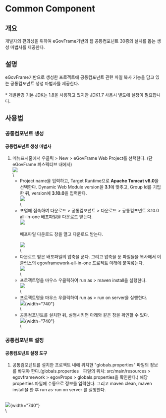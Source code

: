 # Common Component

## 개요

개발자의 편의성을 위하여 eGovFrame기반의 웹 공통컴포넌트 30종의 설치를
돕는 생성 마법사를 제공한다.

## 설명

eGovFrame기반으로 생성한 프로젝트에 공통컴포넌트 관련 파일 복사 기능을
담고 있는 공통컴포넌트 생성 마법사를 제공한다.\
\
\* 개발환경 기본 JDK는 1.8을 사용하고 있지만 JDK1.7 사용시 별도에 설정이
필요합니다.

## 사용법

### 공통컴포넌트 생성

#### 공통컴포넌트 생성 마법사

1.  메뉴표시줄에서 우클릭 \> New \> eGovFrame Web Project를 선택한다.
    (단 eGovFrame 퍼스펙티브 내에서)\
    ![](/egovframework/com/v3.7/1egovwebproject.png)\
    \
    - Project name을 입력하고, Target Runtime으로 **Apache Tomcat
    v8.0**을 선택한다. Dynamic Web Module version을 **3.1**에 맞추고,
    Group Id를 기입한 뒤, version에 **3.10.0**을 입력한다.\
    ![](/egovframework/dev3.10/projectspec.jpg)\
    \
    - 포털에 접속하여 다운로드 \> 공통컴포넌트 \> 다운로드 \>
    공통컴포넌트 3.10.0 all-in-one 배포파일을 다운로드 받는다.\
    ![](/egovframework/com/v3.7/3download.png)\
    \
    배포파일 다운로드 창을 열고 다운로드 받는다.\
    \
    ![](/egovframework/com/v3.7/4downloadspec.png)\
    \
    - 다운로드 받은 배포파일의 압축을 푼다. 그리고 압축을 푼 파일들을
    복사해서 이클립스의 egovframework-all-in-one 프로젝트 아래에
    붙여넣는다.\
    ![](/egovframework/com/v3.7/5decompress.png)\
    \
    - 프로젝트명을 마우스 우클릭하여 run as \> maven install을
    실행한다.\
    ![](/egovframework/com/v3.7/6maveninstall.png)\
    \
    - 프로젝트명을 마우스 우클릭하여 run as \> run on server을
    실행한다.\
    ![](/egovframework/com/v3.7/7runonserver.png){width="740"}\
    \
    - 공통컴포넌트를 설치한 뒤, 실행시키면 아래와 같은 창을 확인할 수
    있다.\
    ![](/egovframework/com/v3.10/8mainpage.png){width="740"}\
    \

### 공통컴포넌트 설정

#### 공통컴포넌트 설정 도구

1.  공통컴포넌트를 설치한 프로젝트 내에 위치한 "globals.properties"
    파일의 정보를 바꿔야 한다.(globals.properties　파일의 위치:
    src/main/resources \> egovframework \> egovProps \>
    globals.properties을 확인한다.) 해당 properties 파일에 수동으로
    정보를 입력한다. 그리고 maven clean, maven install을 한 후 run
    as-run on server 를 실행한다.

\
![](/egovframework/com/v3.7/9globalsproperties.png){width="740"}\
\
